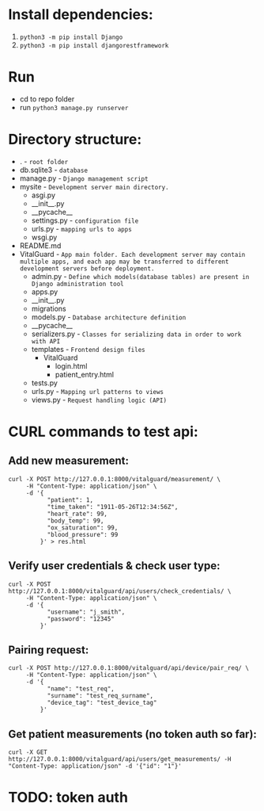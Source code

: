 # Install dependencies:

1. `python3 -m pip install Django`
2. `python3 -m pip install djangorestframework`

# Run

- cd to repo folder
- run `python3 manage.py runserver`

# Directory structure:

- .                                                 - `root folder`
- db.sqlite3                                      - `database`
- manage.py                                       - `Django management script`
- mysite                                          - `Development server main directory.`
    - asgi.py
    - \_\_init__.py
    - \_\_pycache__
    - settings.py                                 - `configuration file`
    - urls.py                                     - `mapping urls to apps`
    - wsgi.py
- README.md
- VitalGuard                                      - `App main folder. Each development server may contain multiple apps, and each app may be transferred to different development servers before deployment.`
    - admin.py                                    - `Define which models(database tables) are present in Django administration tool`
    - apps.py                         
    - \_\_init__.py
    - migrations
    - models.py                                   - `Database architecture definition`
    - \_\_pycache__
    - serializers.py                              - `Classes for serializing data in order to work with API`
    - templates                                   - `Frontend design files`
      -  VitalGuard
           - login.html
           - patient_entry.html
    - tests.py
    - urls.py                                     - `Mapping url patterns to views`
    - views.py                                    - `Request handling logic (API)`

# CURL commands to test api:

## Add new measurement:

```
curl -X POST http://127.0.0.1:8000/vitalguard/measurement/ \
     -H "Content-Type: application/json" \
     -d '{
           "patient": 1,
           "time_taken": "1911-05-26T12:34:56Z",
           "heart_rate": 99,
           "body_temp": 99,
           "ox_saturation": 99,
           "blood_pressure": 99
         }' > res.html
```

## Verify user credentials & check user type:

```
curl -X POST http://127.0.0.1:8000/vitalguard/api/users/check_credentials/ \
     -H "Content-Type: application/json" \
     -d '{
           "username": "j_smith",
           "password": "12345"
         }'
```

## Pairing request:

```
curl -X POST http://127.0.0.1:8000/vitalguard/api/device/pair_req/ \
     -H "Content-Type: application/json" \
     -d '{
           "name": "test_req",
           "surname": "test_req_surname",
           "device_tag": "test_device_tag"
         }'
```

## Get patient measurements (no token auth so far):

```
curl -X GET http://127.0.0.1:8000/vitalguard/api/users/get_measurements/ -H "Content-Type: application/json" -d '{"id": "1"}'
```

# TODO: token auth